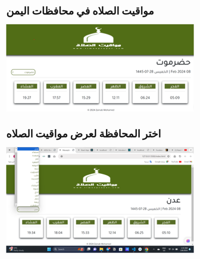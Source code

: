 # مواقيت الصلاه في محافظات اليمن 

![Main Page](mawa1.png)


# اختر المحافظة لعرض مواقيت الصلاه

![select city](mawa2.png)
